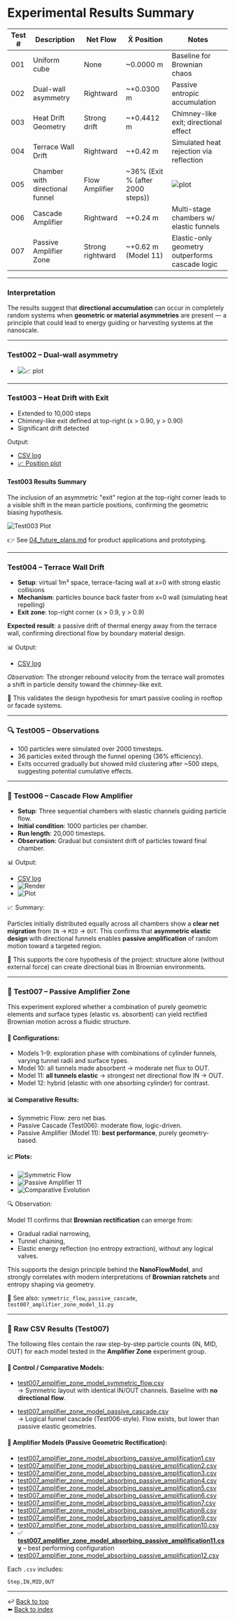 # Experimental Results Summary

| Test # | Description                     | Net Flow         | X̄ Position                       | Notes                                             |
| ------ | ------------------------------- | ---------------- | -------------------------------- | ------------------------------------------------- |
| 001    | Uniform cube                    | None             | ~0.0000 m                        | Baseline for Brownian chaos                       |
| 002    | Dual-wall asymmetry             | Rightward        | ~+0.0300 m                       | Passive entropic accumulation                     |
| 003    | Heat Drift Geometry             | Strong drift     | ~+0.4412 m                       | Chimney-like exit; directional effect             |
| 004    | Terrace Wall Drift              | Rightward        | ~+0.42 m                         | Simulated heat rejection via reflection           |
| 005    | Chamber with directional funnel | Flow Amplifier   | ~36% (Exit % (after 2000 steps)) | ![plot](../results/test005/test005_exit_plot.png) |
| 006    | Cascade Amplifier               | Rightward        | ~+0.24 m                         | Multi-stage chambers w/ elastic funnels           |
| 007    | Passive Amplifier Zone          | Strong rightward | ~+0.62 m (Model 11)              | Elastic-only geometry outperforms cascade logic   |

---

### Interpretation

The results suggest that **directional accumulation** can occur in completely random systems when **geometric or material asymmetries** are present — a principle that could lead to energy guiding or harvesting systems at the nanoscale.

---

### Test002 – Dual-wall asymmetry

- ![📈 plot](../results/test002_dual_wall_asymmetry_plot.png)

---

### Test003 – Heat Drift with Exit

- Extended to 10,000 steps
- Chimney-like exit defined at top-right (x > 0.90, y > 0.90)
- Significant drift detected

Output:

- [CSV log](../results/heat_drift_with_exit_positions.csv)
- [📈 Position plot](../results/test003_mean_position_plot.png)

#### Test003 Results Summary

The inclusion of an asymmetric "exit" region at the top-right corner leads to a visible shift in the mean particle positions, confirming the geometric biasing hypothesis.

![Test003 Plot](../results/test003_mean_position_plot.png)

👉 See [04_future_plans.md](./04_future_plans.md) for product applications and prototyping.

---

### Test004 – Terrace Wall Drift

- **Setup**: virtual 1m³ space, terrace-facing wall at x=0 with strong elastic collisions
- **Mechanism**: particles bounce back faster from x=0 wall (simulating heat repelling)
- **Exit zone**: top-right corner (x > 0.9, y > 0.9)

**Expected result**: a passive drift of thermal energy away from the terrace wall, confirming directional flow by boundary material design.

📊 Output:

- [CSV log](../results/test004_terrace_wall_drift.csv)

_Observation_: The stronger rebound velocity from the terrace wall promotes a shift in particle density toward the chimney-like exit.

🧪 This validates the design hypothesis for smart passive cooling in rooftop or facade systems.

---

### 🔍 Test005 – Observations

- 100 particles were simulated over 2000 timesteps.
- 36 particles exited through the funnel opening (36% efficiency).
- Exits occurred gradually but showed mild clustering after ~500 steps, suggesting potential cumulative effects.

---

### 🧪 Test006 – Cascade Flow Amplifier

- **Setup**: Three sequential chambers with elastic channels guiding particle flow.
- **Initial condition**: 1000 particles per chamber.
- **Run length**: 20,000 timesteps.
- **Observation**: Gradual but consistent drift of particles toward final chamber.

📊 Output:

- [CSV log](../results/test006/test006c_cascade_flow_v5_data.csv)
- ![Render](../results/test006/test006c_render.png)
- ![Plot](../results/test006/test006c_cascade_flow_plot.png)

📈 Summary:

Particles initially distributed equally across all chambers show a **clear net migration** from `IN` → `MID` → `OUT`. This confirms that **asymmetric elastic design** with directional funnels enables **passive amplification** of random motion toward a targeted region.

📌 This supports the core hypothesis of the project: structure alone (without external force) can create directional bias in Brownian environments.

---

### 🧪 Test007 – Passive Amplifier Zone

This experiment explored whether a combination of purely geometric elements and surface types (elastic vs. absorbent) can yield rectified Brownian motion across a fluidic structure.

#### 📐 Configurations:

- Models 1–9: exploration phase with combinations of cylinder funnels, varying tunnel radii and surface types.
- Model 10: all tunnels made absorbent → moderate net flux to OUT.
- Model 11: **all tunnels elastic** → strongest net directional flow IN → OUT.
- Model 12: hybrid (elastic with one absorbing cylinder) for contrast.

#### 📊 Comparative Results:

- Symmetric Flow: zero net bias.
- Passive Cascade (Test006): moderate flow, logic-driven.
- Passive Amplifier (Model 11): **best performance**, purely geometry-based.

#### 📈 Plots:

- ![Symmetric Flow](../results/test007/test007_amplifier_zone_model_symmetric_flow.png)
- ![Passive Amplifier 11](../results/test007/test007_amplifier_zone_model_absorbing_passive_amplification.png)
- ![Comparative Evolution](../results/test007/test007_amplifier_models_comparison_plot.png)

🔍 Observation:

Model 11 confirms that **Brownian rectification** can emerge from:

- Gradual radial narrowing,
- Tunnel chaining,
- Elastic energy reflection (no entropy extraction),
  without any logical valves.

This supports the design principle behind the **NanoFlowModel**, and strongly correlates with modern interpretations of **Brownian ratchets** and entropy shaping via geometry.

🧪 See also: `symmetric_flow`, `passive_cascade`, `test007_amplifier_zone_model_11.py`

---

### 📁 Raw CSV Results (Test007)

The following files contain the raw step-by-step particle counts (IN, MID, OUT) for each model tested in the **Amplifier Zone** experiment group.

#### 🔹 Control / Comparative Models:

- [test007_amplifier_zone_model_symmetric_flow.csv](../results/test007/test007_amplifier_zone_model_symmetric_flow.csv)  
  → Symmetric layout with identical IN/OUT channels. Baseline with **no directional flow**.

- [test007_amplifier_zone_model_passive_cascade.csv](../results/test007/test007_amplifier_zone_model_passive_cascade.csv)  
  → Logical funnel cascade (Test006-style). Flow exists, but lower than passive elastic geometries.

#### 🔹 Amplifier Models (Passive Geometric Rectification):

- [test007_amplifier_zone_model_absorbing_passive_amplification1.csv](../results/test007/test007_amplifier_zone_model_absorbing_passive_amplification1.csv)
- [test007_amplifier_zone_model_absorbing_passive_amplification2.csv](../results/test007/test007_amplifier_zone_model_absorbing_passive_amplification2.csv)
- [test007_amplifier_zone_model_absorbing_passive_amplification3.csv](../results/test007/test007_amplifier_zone_model_absorbing_passive_amplification3.csv)
- [test007_amplifier_zone_model_absorbing_passive_amplification4.csv](../results/test007/test007_amplifier_zone_model_absorbing_passive_amplification4.csv)
- [test007_amplifier_zone_model_absorbing_passive_amplification5.csv](../results/test007/test007_amplifier_zone_model_absorbing_passive_amplification5.csv)
- [test007_amplifier_zone_model_absorbing_passive_amplification6.csv](../results/test007/test007_amplifier_zone_model_absorbing_passive_amplification6.csv)
- [test007_amplifier_zone_model_absorbing_passive_amplification7.csv](../results/test007/test007_amplifier_zone_model_absorbing_passive_amplification7.csv)
- [test007_amplifier_zone_model_absorbing_passive_amplification8.csv](../results/test007/test007_amplifier_zone_model_absorbing_passive_amplification8.csv)
- [test007_amplifier_zone_model_absorbing_passive_amplification9.csv](../results/test007/test007_amplifier_zone_model_absorbing_passive_amplification9.csv)
- [test007_amplifier_zone_model_absorbing_passive_amplification10.csv](../results/test007/test007_amplifier_zone_model_absorbing_passive_amplification10.csv)
- ✅ **[test007_amplifier_zone_model_absorbing_passive_amplification11.csv](../results/test007/test007_amplifier_zone_model_absorbing_passive_amplification11.csv)** – best performing configuration
- [test007_amplifier_zone_model_absorbing_passive_amplification12.csv](../results/test007/test007_amplifier_zone_model_absorbing_passive_amplification12.csv)

Each `.csv` includes:

```csv
Step,IN,MID,OUT
```

---

↩️ [Back to top](#)  
⬅️ [Back to index](../index.md)
